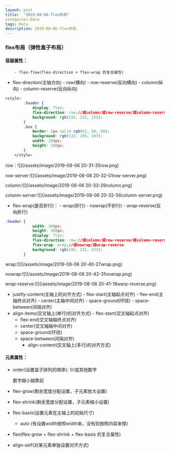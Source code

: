 ```yaml
---
layout: post
title:  "2019-08-06-flex布局"
categories:Data 
tags: Data
description: 2019-08-06-flex布局.
---
```


### flex布局（弹性盒子布局）

#### 容器属性：

		- flex-flow(flex-direction + flex-wrap 的复合属性)
  - flex-direction(主轴方向)
    		- row(横向)
    		- row-reserve(反向横向)
    		- column(纵向)
    		- column-reserve(反向纵向)

```css
<style>
        .header {
            display: flex;
            flex-direction: row;//或column/或row-reserve/或column-reserve
            background: rgb(243, 231, 231);
        }
        .box {
            border: 1px solid rgb(61, 58, 58);
            background: rgb(132, 205, 207);
            width: 100px;
            height: 100px;
        }
    </style>
```

row：![](/assets/image/2019-08-06 20-31-35row.png)

row-server:![](/assets/image/2019-08-06 20-32-01row-server.png)

column:![](/assets/image/2019-08-06 20-33-29column.png)

column-server:![](/assets/image/2019-08-06 20-32-56column-server.png)

  - flex-wrap(是否折行)：
    		- wrap(折行)
    		- nowrap(不折行)
    		- wrap-reverse(反向折行)

```css
.header {
            width: 300px;
            height: 300px;
            display: flex;
            flex-direction: row;//或column/或row-reserve/或column-reserve
            flex-wrap: wrap;//或nowrap/或wrap-reverse
            background: rgb(243, 231, 231);
        }
```

wrap:![](/assets/image/2019-08-06 20-40-27wrap.png)

nowrap:![](/assets/image/2019-08-06 20-42-31nowrap.png)

wrap-reserve:![](/assets/image/2019-08-06 20-41-18warp-reverse.png)

  - justify-content(主轴上的对齐方式)
    		- flex-start(主轴起点对齐)
    		- flex-end(主轴终点对齐)
    		- center(主轴中间对齐)
    		- space-ground(环绕)
    		- space-between(间隔对齐)
  - align-items(交叉轴上(单行)的对齐方式)
    		- flex-start(交叉轴起点对齐)
    - flex-end(交叉轴轴终点对齐)
    - center(交叉轴轴中间对齐)
    - space-ground(环绕)
    - space-between(间隔对齐)
		- align-content(交叉轴上(多行)的对齐方式)

#### 元素属性：

- order(设置盒子排列的顺序): 1//或其他数字

  数字越小越靠前

- flex-grow(剩余宽度分配设置，子元素放大设置)

- flex-shrink(剩余宽度分配设置，子元素缩小设置)

- flex-basis(设置元素在主轴上的初始尺寸)

  - auto (有设置width按照width来，没有则按照内容来撑)

- flex(flex-grow + flex-shrink + flex-basis 的复合属性)

- align-self(对某元素单独设置对齐方式)



